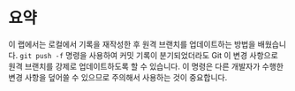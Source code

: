 # 요약

이 랩에서는 로컬에서 기록을 재작성한 후 원격 브랜치를 업데이트하는 방법을 배웠습니다. `git push -f` 명령을 사용하여 커밋 기록이 분기되었더라도 Git 이 변경 사항으로 원격 브랜치를 강제로 업데이트하도록 할 수 있습니다. 이 명령은 다른 개발자가 수행한 변경 사항을 덮어쓸 수 있으므로 주의해서 사용하는 것이 중요합니다.
